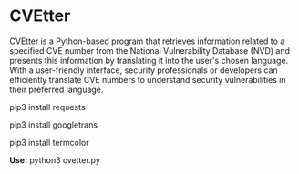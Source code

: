 # CVEtter

CVEtter is a Python-based program that retrieves information related to a specified CVE number from the National Vulnerability Database (NVD) and presents this information by translating it into the user's chosen language. With a user-friendly interface, security professionals or developers can efficiently translate CVE numbers to understand security vulnerabilities in their preferred language.

pip3 install requests

pip3 install googletrans

pip3 install termcolor


**Use:** python3 cvetter.py
